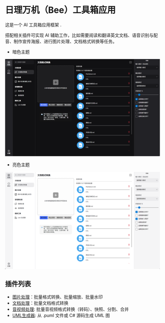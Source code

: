 # 日理万机（Bee）工具箱应用

这是一个 AI 工具箱应用框架 .

搭配相关插件可实现 AI 辅助工作，比如需要阅读和翻译英文文档、语音识别与配音、制作宣传海报、进行图片处理、文档格式转换等任务。

- 暗色主题

![暗色主题](./docs/images/ui-dark.png)

- 亮色主题

![亮色主题](./docs/images/ui-light.png)

## 插件列表

- [图片处理](https://gitee.com/xkpro/bee-plugin-image-process)：批量格式转换、批量缩放、批量水印
- [文档处理](https://gitee.com/xkpro/bee-plugin-document-process)：批量文档格式转换
- [音视频处理](https://gitee.com/xkpro/bee-plugin-multimedia): 批量音视频格式转换（转码）、快照、分割、合并
- [UML生成器](https://gitee.com/xkpro/bee-plugin-uml-generate): 从 .puml 文件或 C# 源码生成 UML 图
